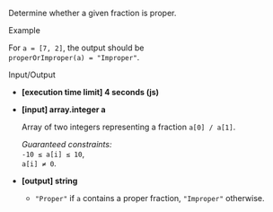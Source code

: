 
Determine whether a given fraction is  proper.

Example

For  `a = [7, 2]`, the output should be  
`properOrImproper(a) = "Improper"`.

Input/Output

-   **[execution time limit] 4 seconds (js)**
    
-   **[input] array.integer a**
    
    Array of two integers representing a fraction  `a[0] / a[1]`.
    
    _Guaranteed constraints:_  
    `-10 ≤ a[i] ≤ 10`,  
    `a[i] ≠ 0`.
    
-   **[output] string**
    
    -   `"Proper"`  if  `a`  contains a proper fraction,  `"Improper"`  otherwise.